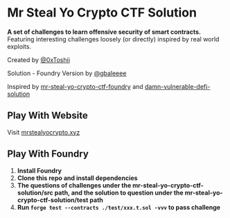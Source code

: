 # Mr Steal Yo Crypto CTF Solution

**A set of challenges to learn offensive security of smart contracts.** Featuring interesting challenges loosely (or directly) inspired by real world exploits.

Created by [@0xToshii](https://twitter.com/0xToshii)

Solution - Foundry Version by [@gbaleeee](https://twitter.com/gbaleeeee)

Inspired by [mr-steal-yo-crypto-ctf-foundry](https://github.com/vyorkin/mr-steal-yo-crypto-ctf-foundry) and [damn-vulnerable-defi-solution](https://github.com/Poor4ever/damn-vulnerable-defi-solution)

## Play With Website

Visit [mrstealyocrypto.xyz](https://mrstealyocrypto.xyz)

## Play With Foundry

1.  **Install Foundry**
2.  **Clone this repo and install dependencies**
3.  **The questions of challenges under the mr-steal-yo-crypto-ctf-solution/src path, and the solution to question under the mr-steal-yo-crypto-ctf-solution/test path**
4.  **Run ```forge test --contracts ./test/xxx.t.sol -vvv``` to pass challenge**



